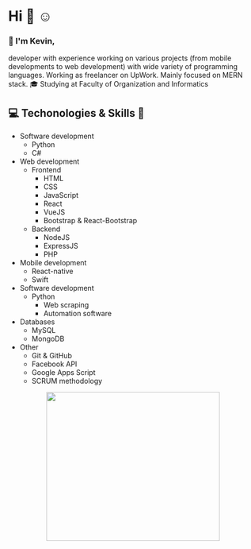 # Hi :wave: :relaxed: <br/>
### :raising_hand: I'm Kevin,
developer with experience working on various projects (from mobile developments to web development) with wide variety of programming languages. Working as freelancer on UpWork. Mainly focused on MERN stack.
:mortar_board: Studying at Faculty of Organization and Informatics
## :computer: Techonologies & Skills :wrench: <br/>
* Software development
  * Python
  * C#
* Web development
  * Frontend
    * HTML
    * CSS
    * JavaScript
    * React
    * VueJS
    * Bootstrap & React-Bootstrap
  * Backend
    * NodeJS 
    * ExpressJS
    * PHP
* Mobile development
  * React-native
  * Swift
* Software development
  * Python 
    * Web scraping
    * Automation software
* Databases
  * MySQL
  * MongoDB
* Other
  * Git & GitHub
  * Facebook API
  * Google Apps Script
  * SCRUM methodology
 
<p align="center">
<img src="https://user-images.githubusercontent.com/57373099/101802083-56b23580-3b0f-11eb-99be-60a24aa72b3e.png" width="350" height="300" align="center">
</p>
